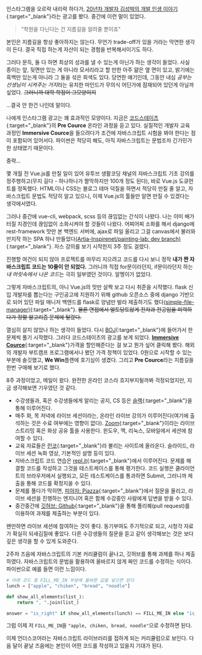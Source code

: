 인스타그램을 오르락 내리락 하다가, [20년차 개발자 김성박의 개발 인생 이야기](https://youtu.be/a89IPreyc2s?t=555){:target="_blank"}라는 광고를 봤다. 중간에 이런 말이 있었다.

> "학원을 다닌다는 건 지름길을 알려줄 뿐이죠"

본인은 지름길을 항상 좋아하지는 않는다. 무언가 trade-off가 있을 거라는 막연한 생각이 든다. 결국 직접 하는게 자산이 되는 경험을 반복해서이기도 하다. 

그러다 문득, 둘 다 하면 최상의 성과를 낼 수 있는게 아닌가 하는 생각이 들었다. 사실 종이는 앞, 뒷면만 있는 게 아니라 모서리라고 할 만한 아주 얆은 옆 면이 있고, 밝기에는 흑백만 있는게 아니라 그 둘을 섞은 회색도 있다. 당연한 얘기인데, 그동안 내심 *공부는 선생님이 시켜주는 거지*라는 유치한 마인드가 무의식 어딘가에 잠재되어 있던게 아닐까 싶었다. ~~그러니까 대학 학점이 그모양이지~~

...결국 안 한건 나인데 말이다.

나에게 인스타그램 광고는 꽤 효과적인 모양이다. 지금은 [코드스테이츠](https://www.codestates.com/){:target="_blank"}의 **Pre Cource** 온라인 과정을 듣고 있다. 실질적인 개발자 교육 과정인 **Immersive Cource**을 들으려다가 조건에 자바스크립트 시험을 봐야 한다는 점이 포함되어 있어서다. 파이썬은 적당히 해도, 아직 자바스크립트는 문법조차 긴가민가한 상태였기 때문이다. 

<div class="accordions">
 <div class="accordion is-active">
  <div class="accordion-header toggle">
   <p>중략...</p>
  </div>
<div class="accordion-body">
 <div class="accordion-content">
몇 개월 전 Vue.js를 만질 일이 있어 유투브 생활코딩 채널의 자바스크립트 기초 강의를 정주행하고(무지 길다 - 하나하나가 짤막하지만 100개 정도 된다), 바로 Vue.js 도큐먼트를 정독했다. HTML이나 CSS는 블로그 테마 덕질을 하면서 적당히 만질 줄 알고, 자바스크립트 문법도 적당히 알고 있으니, 이제 Vue.js의 툴들만 알면 만질 수 있겠다는 생각에서였다.

그러나 중간에 vue-cli, webpack, scss 등의 끊임없는 간식이 나왔다. 나는 이미 배가 터질 지경인데 끊임없이 소화시켜야 할 것들이 나왔다. 어찌어찌 소화를 해서 django에 rest-framework 맛만 본 백엔드 서버에, ajax로 파일 올리고 그걸 canvas에서 불러와 만지작 하는 SPA 하나 만들었다[(Artia-Inspirenet/painting-lab: dev branch)](https://github.com/Artia-Inspirenet/painting-lab/commits/dev){:target="_blank"}. 자스 강의를 보기 시작한지 3주 정도 걸렸다.

진행할 여건이 되지 않아 프로젝트를 마무리 지으려고 코드를 다시 보니 정작 **내가 짠 자바스크립트 코드는 10줄이 안 되었다.** 그러니까 직접 for문이라던지, if문이라던지 하는 *내 머릿속에서 나온 코드*는 극히 일부였던 것이다. 알멩이가 없었다.

그렇게 자바스크립트의, 아니 Vue.js의 맛만 살짝 보고 다시 취준을 시작했다. flask 신입 개발자를 뽑는다는 구인공고에 지원하기 위해 github 오픈소스 중에 django 기반으로 되어 있던 파일 매니저 백엔드를 flask로 양념만 발라 제출하기도 했다[(simple-file-manager)](https://github.com/Rockheung/simple-file-manager){:target="_blank"}. ~~물론 면접에서 얼토당토않게 전자과 전공임을 피력하다가 정렬 알고리즘 문제에 털렸다.~~
</div>
</div>
</div>


열심히 살지 않았나 하는 생각이 들었다. 다시 [BOJ](https://www.acmicpc.net/){:target="_blank"}에 들어가서 한문제씩 풀기 시작했다. 그러다 코드스테이츠의 광고를 보게 되었다. [**Immersive Cource**](https://www.codestates.com/#/courses/immersive){:target="_blank"}가격을 할인해준다는 걸 보고 뭔가 싶어 클릭해 봤다. 해외의 개발자 부트캠프 프로그램에서나 봤던 가격 정책이 있었다. 0원으로 시작할 수 있는 부분에 솔깃했고, **We Win**플랜에 호기심이 생겼다. 그리고 **Pre Cource**라는 지름길을 한번 구매해 보기로 했다.

8주 과정이었고, 메일이 왔다. 완전한 온라인 코스라 흐지부지될까봐 걱정되었지만, 지금 생각해보면 기우였던 것 같다.

- 수강생들과, 혹은 수강생들에게 알리는 공지, CS 등은 [슬랙](https://slack.com/){:target="_blank"}을 통해 이루어진다.
- 매주 화, 목 저녁에 라이브 세션이라는, 온라인 라이브 강의가 이루어진다(여기에 출석하는 것은 수료 여부에는 영향이 없다). [Zoom](https://zoom.us/){:target="_blank"}이라는 라이브 스트리밍 혹은 화상 공유 툴을 사용한다. 윈도우, 맥, 리눅스, 모바일에서 세션에 참여할 수 있다.
- 교육 자료들은 [런코](https://learn.codestates.com/){:target="_blank"}라 불리는 사이트에 올라온다. 슬라이드, 라이브 세션 녹화 영상, 기본적인 설명 등이 있다.
- 자바스크립트 코드 연습은 [repl.it](https://repl.it){:target="_blank"}에서 이루어진다. 문제를 해결할 코드를 작성하고 그것을 테스트케이스를 통해 평가한다. 코드 실행은 클라이언트의 브라우저에서 실행되고, 모든 테스트케이스를 통과하면 Submit, 그러니까 제출을 통해 코드를 확정지을 수 있다.
- 문제를 풀다가 막히면, [피아자: Piazza](https://piazza.com){:target="_blank"}에서 질문을 올리고, 라이브 세션을 진행하는 엔지니어 혹은 함께 수강중인 사람에게 답변을 받을 수 있다.
- 중간중간에 [깃허브: Github](https://github.com/){:target="_blank"}을 통해 풀리퀘(pull request)를 이용하여 과제를 제출하는 부분이 있다.

왠만하면 라이브 세션에 참여하는 것이 좋다. 동기부여도 주기적으로 되고, 시청각 자료가 확실히 되새김질에 좋았다. 다른 수강생들의 질문을 듣고 같이 생각해보는 것은 보다 깊은 생각을 할 수 있게 도와준다.

2주차 즈음에 자바스크립트의 기본 커리큘럼이 끝나고, 깃허브를 통해 과제를 하나 제출하였다. 자바스크립트의 문법을 활용하여 올바르지 않게 짜인 코드를 수정하는 식이다. 파이썬으로 예를 들면 이런 느낌이다.

``` python
# 아래 코드 중 FILL_ME_IN 부분에 올바른 값을 넣으면 된다
lunch = ["apple", "chiken", "bread", "noodle"]

def show_all_elements(list_):
    return ", ".join(list_)

answer = "is_right" if show_all_elements(lunch) == FILL_ME_IN else "is_wrong"
```
    
그럼 이제 저 `FILL_ME_IN`을   `"apple, chiken, bread, noodle"`으로 수정하면 된다.

이제 언더스코어라는 자바스크립트 라이브러리를 접하게 되는 커리큘럼으로 보인다. 다음 달이 끝날 즈음에는 본인이 어떤 코드를 작성하고 있을지 기대가 된다.
<!--stackedit_data:
eyJwcm9wZXJ0aWVzIjoibGF5b3V0OiBwb3N0XG50aXRsZTogJ+
y9lOuTnOyKpO2FjOydtOy4oDog7ZWc67KIIOuLrOugpOqwgCDr
tIXsi5zri6QuJ1xuYXV0aG9yOiBSb2NraGV1bmdcbnRhZ3M6IG
NvZGVzdGF0ZXMgamF2YXNjcmlwdCBib290Y2FtcFxuY2F0ZWdv
cmllczogRGFpbHlcbiIsImhpc3RvcnkiOlstMTcwMjE2MjA4Ni
w2NjgwOTU2MywtNDAyNDg4NTgwLDcyODQ4Nzk0NSwtMTYxNzYx
NTc4MiwxMDYxOTE1NzE2LDQ0NDY2ODY3Myw0NTUyOTE1NzQsLT
U2NTI2ODg3OCwtNTM5MTE4MTE5LDM5MDU5MTE0MiwxNTYxNDM3
MTAsLTEyNDk1ODc1MzMsLTExNDQ4MTkwMTAsMTY3MDMyNzI4N1
19
-->